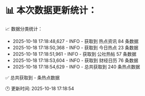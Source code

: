 📊 本次数据更新统计：
==========================

📈 数据分类统计：
- 2025-10-18 17:18:48,627 - INFO - 获取到 热点资讯 84 条数据
- 2025-10-18 17:18:50,368 - INFO - 获取到 今日热点 23 条数据
- 2025-10-18 17:18:51,961 - INFO - 获取到 公社热帖 57 条数据
- 2025-10-18 17:18:53,604 - INFO - 获取到 财经日历 76 条数据
- 2025-10-18 17:18:54,629 - INFO - 总共获取到 240 条热点数据

✅ 总共获取到 - 条热点数据

🕐 更新时间: 2025-10-18 17:18:54

